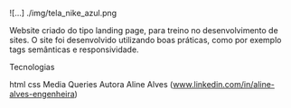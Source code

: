 ![...] ./img/tela_nike_azul.png

Website criado do tipo landing page, para treino no desenvolvimento de sites. O site foi desenvolvido utilizando boas práticas, como por exemplo tags semânticas e responsividade.

Tecnologias

html
css
Media Queries
Autora Aline Alves (www.linkedin.com/in/aline-alves-engenheira)
